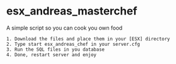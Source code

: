 # esx_andreas_masterchef

A simple script so you can cook you own food

```
1. Download the files and place them in your [ESX] directory
2. Type start esx_andreas_chef in your server.cfg
3. Run the SQL files in you database
4. Done, restart server and enjoy
```
